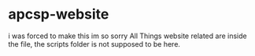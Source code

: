 # apcsp-website
i was forced to make this im so sorry
All Things website related are inside the file, the scripts folder is not supposed to be here.
